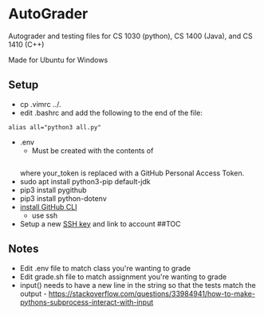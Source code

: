# AutoGrader
Autograder and testing files for CS 1030 (python), CS 1400 (Java), and CS 1410 (C++)

Made for Ubuntu for Windows

## Setup
* cp .vimrc ../.
* edit .bashrc and add the following to the end of the file:
```
alias all="python3 all.py"
```
* .env
	* Must be created with the contents of
	```TOKEN=your_token
	```
	where your_token is replaced with a GitHub Personal Access Token.
* sudo apt install python3-pip default-jdk
* pip3 install pygithub
* pip3 install python-dotenv
* [install GitHub CLI](https://github.com/cli/cli/blob/trunk/docs/install_linux.md)
	* use ssh
* Setup a new [SSH key](https://docs.github.com/en/free-pro-team@latest/github/authenticating-to-github/connecting-to-github-with-ssh) and link to account 
##TOC

## Notes
* Edit .env file to match class you're wanting to grade
* Edit grade.sh file to match assignment you're wanting to grade
* input() needs to have a new line in the string so that the tests match the output - https://stackoverflow.com/questions/33984941/how-to-make-pythons-subprocess-interact-with-input
